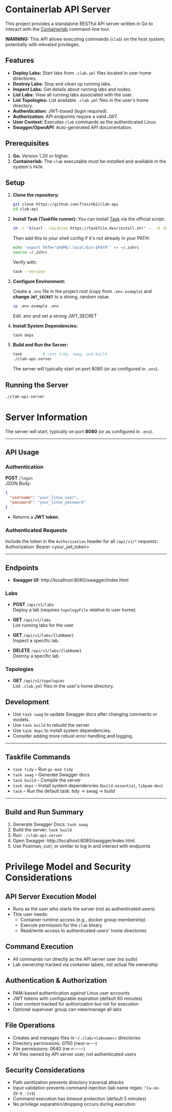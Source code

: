 # Containerlab API Server

This project provides a standalone RESTful API server written in Go to interact with the [Containerlab](https://containerlab.dev/) command-line tool.

**WARNING:** This API allows executing commands (`clab`) on the host system, potentially with elevated privileges.

## Features

*   **Deploy Labs:** Start labs from `.clab.yml` files located in user home directories.
*   **Destroy Labs:** Stop and clean up running labs.
*   **Inspect Labs:** Get details about running labs and nodes.
*   **List Labs:** View all running labs associated with the user.
*   **List Topologies:** List available `.clab.yml` files in the user's home directory.
*   **Authentication:** JWT-based (login required).
*   **Authorization:** API endpoints require a valid JWT.
*   **User Context:** Executes `clab` commands as the authenticated Linux.
*   **Swagger/OpenAPI:** Auto-generated API documentation.

## Prerequisites

1.  **Go:** Version 1.20 or higher.
2.  **Containerlab:** The `clab` executable must be installed and available in the system's `PATH`.


## Setup

1.  **Clone the repository:**
    ```bash
    git clone https://github.com/flosch62/clab-api
    cd clab-api
    ```

2.  **Install Task (Taskfile runner):**
    You can install [Task](https://taskfile.dev) via the official script:
    
    ```bash
    sh -c "$(curl --location https://taskfile.dev/install.sh)" -- -d -b ~/.local/bin
    ```
    Then add this to your shell config if it's not already in your PATH:

    ```bash
    echo 'export PATH="$HOME/.local/bin:$PATH"' >> ~/.zshrc
    source ~/.zshrc
    ```
    Verify with:
    ```bash
    task --version
    ```

3.  **Configure Environment:**

    Create a `.env` file in the project root (copy from `.env.example`) and **change `JWT_SECRET`** to a strong, random value.
    ```bash
    cp .env.example .env
    ```
    
    Edit .env and set a strong JWT_SECRET

4.  **Install System Dependencies:**

    ```bash
    task deps
    ```

5.  **Build and Run the Server:**
    ```bash
    task         # runs tidy, swag, and build
    ./clab-api-server
    ```
    The server will typically start on port 8080 (or as configured in `.env`).

## Running the Server

```bash
./clab-api-server
```
# Server Information

The server will start, typically on port **8080** (or as configured in `.env`).

---

## API Usage

### Authentication

**POST** `/login`  
JSON Body:
```json
{
  "username": "your_linux_user",
  "password": "your_linux_password"
}
```
- Returns a **JWT token**.  


### Authenticated Requests

Include the token in the `Authorization` header for all `/api/v1/*` requests:
Authorization: Bearer <your_jwt_token>

---

## Endpoints

- **Swagger UI:** http://localhost:8080/swagger/index.html

### Labs
- **POST** `/api/v1/labs`  
  Deploy a lab (requires `topologyFile` relative to user home).

- **GET** `/api/v1/labs`  
  List running labs for the user.

- **GET** `/api/v1/labs/{labName}`  
  Inspect a specific lab.

- **DELETE** `/api/v1/labs/{labName}`  
  Destroy a specific lab.

### Topologies
- **GET** `/api/v1/topologies`  
  List `.clab.yml` files in the user's home directory.


## Development

- Use `task swag` to update Swagger docs after changing comments or models.
- Use `task build` to rebuild the server.
- Use `task deps` to install system dependencies.
- Consider adding more robust error handling and logging.

---

## Taskfile Commands

- `task tidy` – Run `go mod tidy`
- `task swag` – Generate Swagger docs
- `task build` – Compile the server
- `task deps` – Install system dependencies (`build-essential`, `libpam-dev`)
- `task` – Run the default task: tidy → swag → build

---

## Build and Run Summary

1. Generate Swagger Docs: `task swag`
2. Build the server: `task build`
3. Run: `./clab-api-server`
4. Open Swagger: http://localhost:8080/swagger/index.html
5. Use Postman, curl, or similar to log in and interact with endpoints


# Privilege Model and Security Considerations

## API Server Execution Model

- Runs as the user who starts the server (not as authenticated users)
- This user needs:
  - Container runtime access (e.g., docker group membership)
  - Execute permission for the `clab` binary
  - Read/write access to authenticated users' home directories

## Command Execution

- All commands run directly as the API server user (no sudo)
- Lab ownership tracked via container labels, not actual file ownership

## Authentication & Authorization

- PAM-based authentication against Linux user accounts
- JWT tokens with configurable expiration (default 60 minutes)
- User context tracked for authorization but not for execution
- Optional superuser group can view/manage all labs

## File Operations

- Creates and manages files in `~/.clab/<labname>/` directories
- Directory permissions: 0750 (rwxr-x---)
- File permissions: 0640 (rw-r-----)
- All files owned by API server user, not authenticated users

## Security Considerations

- Path sanitization prevents directory traversal attacks
- Input validation prevents command injection (lab name regex: `^[a-zA-Z0-9_-]+$`)
- Command execution has timeout protection (default 5 minutes)
- No privilege separation/dropping occurs during execution